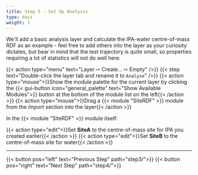 ```yaml
---
title: Step 5 - Set Up Analysis
type: docs
weight: 1
---
```


We'll add a basic analysis layer and calculate the IPA-water centre-of-mass RDF as an example - feel free to add others into the layer as your curiosity dictates, but bear in mind that the test trajectory is quite small, so properties requiring a lot of statistics will not do well here.

{{< action type="menu" text="Layer &#8680; Create... &#8680; Empty" />}}
{{< step text="Double-click the layer tab and rename it to `Analyse`" />}}
{{< action type="mouse">}}Show the module palette for the current layer by clicking the {{< gui-button icon="general_palette" text="Show Available Modules">}} button at the bottom of the module list on the left{{< /action >}}
{{< action type="mouse">}}Drag a {{< module "SiteRDF" >}} module from the _Import_ section into the layer{{< /action >}}

In the {{< module "SiteRDF" >}} module itself:

{{< action type="edit">}}Set **SiteA** to the centre-of-mass site for IPA you created earlier{{< /action >}}
{{< action type="edit">}}Set **SiteB** to the centre-of-mass site for water{{< /action >}}

* * *
{{< button pos="left" text="Previous Step" path="step3/">}}
{{< button pos="right" text="Next Step" path="step4/">}}
